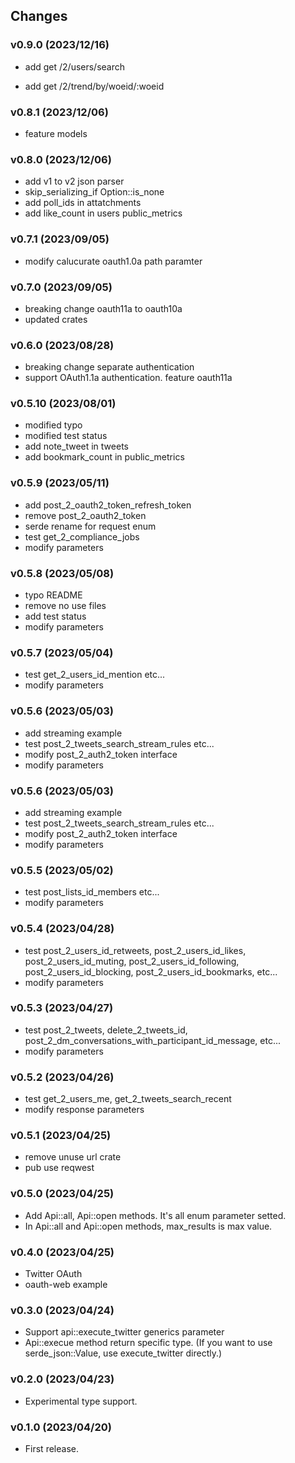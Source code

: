 ## Changes

### v0.9.0 (2023/12/16)
* add get /2/users/search
- add get /2/trend/by/woeid/:woeid

### v0.8.1 (2023/12/06)
* feature models

### v0.8.0 (2023/12/06)
* add v1 to v2 json parser
* skip_serializing_if Option::is_none
* add poll_ids in attatchments 
* add like_count in users public_metrics

### v0.7.1 (2023/09/05)
* modify calucurate oauth1.0a path paramter

### v0.7.0 (2023/09/05)
* breaking change oauth11a to oauth10a
* updated crates

### v0.6.0 (2023/08/28)
* breaking change separate authentication
* support OAuth1.1a authentication. feature oauth11a

### v0.5.10 (2023/08/01)
* modified typo
* modified test status
* add note_tweet in tweets
* add bookmark_count in public_metrics

### v0.5.9 (2023/05/11)
* add post_2_oauth2_token_refresh_token
* remove post_2_oauth2_token
* serde rename for request enum
* test get_2_compliance_jobs
* modify parameters

### v0.5.8 (2023/05/08)
* typo README
* remove no use files
* add test status
* modify parameters

### v0.5.7 (2023/05/04)
* test get_2_users_id_mention etc...
* modify parameters

### v0.5.6 (2023/05/03)
* add streaming example
* test post_2_tweets_search_stream_rules etc...
* modify post_2_auth2_token interface
* modify parameters

### v0.5.6 (2023/05/03)
* add streaming example
* test post_2_tweets_search_stream_rules etc...
* modify post_2_auth2_token interface
* modify parameters

### v0.5.5 (2023/05/02)
* test post_lists_id_members etc...
* modify parameters

### v0.5.4 (2023/04/28)
* test post_2_users_id_retweets, post_2_users_id_likes, post_2_users_id_muting, post_2_users_id_following, post_2_users_id_blocking, post_2_users_id_bookmarks, etc...
* modify parameters

### v0.5.3 (2023/04/27)
* test post_2_tweets, delete_2_tweets_id, post_2_dm_conversations_with_participant_id_message, etc...
* modify parameters

### v0.5.2 (2023/04/26)
* test get_2_users_me, get_2_tweets_search_recent
* modify response parameters

### v0.5.1 (2023/04/25)
* remove unuse url crate
* pub use reqwest

### v0.5.0 (2023/04/25)
* Add Api::all, Api::open methods. It's all enum parameter setted.
* In Api::all and Api::open methods, max_results is max value.

### v0.4.0 (2023/04/25)
* Twitter OAuth
* oauth-web example

### v0.3.0 (2023/04/24)
* Support api::execute_twitter generics parameter
* Api::execue method return specific type. (If you want to use serde_json::Value, use execute_twitter directly.)

### v0.2.0 (2023/04/23)
* Experimental type support.

### v0.1.0 (2023/04/20)
* First release.